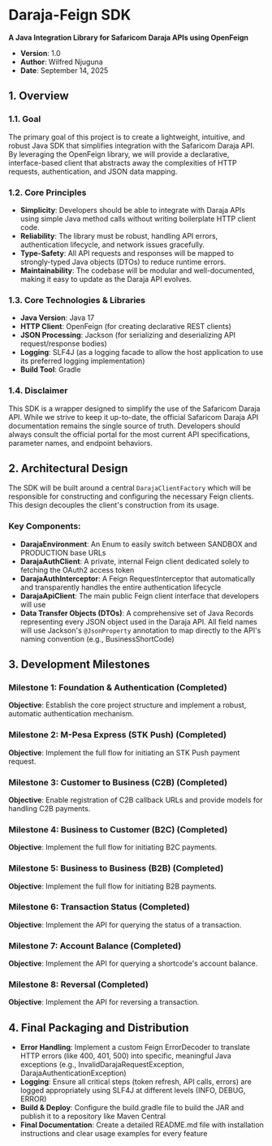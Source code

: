 # Daraja-Feign SDK

**A Java Integration Library for Safaricom Daraja APIs using OpenFeign**

- **Version**: 1.0
- **Author**: Wilfred Njuguna
- **Date**: September 14, 2025

## 1. Overview

### 1.1. Goal

The primary goal of this project is to create a lightweight, intuitive, and robust Java SDK that simplifies integration with the Safaricom Daraja API. By leveraging the OpenFeign library, we will provide a declarative, interface-based client that abstracts away the complexities of HTTP requests, authentication, and JSON data mapping.

### 1.2. Core Principles

- **Simplicity**: Developers should be able to integrate with Daraja APIs using simple Java method calls without writing boilerplate HTTP client code.
- **Reliability**: The library must be robust, handling API errors, authentication lifecycle, and network issues gracefully.
- **Type-Safety**: All API requests and responses will be mapped to strongly-typed Java objects (DTOs) to reduce runtime errors.
- **Maintainability**: The codebase will be modular and well-documented, making it easy to update as the Daraja API evolves.

### 1.3. Core Technologies & Libraries

- **Java Version**: Java 17
- **HTTP Client**: OpenFeign (for creating declarative REST clients)
- **JSON Processing**: Jackson (for serializing and deserializing API request/response bodies)
- **Logging**: SLF4J (as a logging facade to allow the host application to use its preferred logging implementation)
- **Build Tool**: Gradle

### 1.4. Disclaimer

This SDK is a wrapper designed to simplify the use of the Safaricom Daraja API. While we strive to keep it up-to-date, the official Safaricom Daraja API documentation remains the single source of truth. Developers should always consult the official portal for the most current API specifications, parameter names, and endpoint behaviors.

## 2. Architectural Design

The SDK will be built around a central `DarajaClientFactory` which will be responsible for constructing and configuring the necessary Feign clients. This design decouples the client's construction from its usage.

### Key Components:

- **DarajaEnvironment**: An Enum to easily switch between SANDBOX and PRODUCTION base URLs
- **DarajaAuthClient**: A private, internal Feign client dedicated solely to fetching the OAuth2 access token
- **DarajaAuthInterceptor**: A Feign RequestInterceptor that automatically and transparently handles the entire authentication lifecycle
- **DarajaApiClient**: The main public Feign client interface that developers will use
- **Data Transfer Objects (DTOs)**: A comprehensive set of Java Records representing every JSON object used in the Daraja API. All field names will use Jackson's `@JsonProperty` annotation to map directly to the API's naming convention (e.g., BusinessShortCode)

## 3. Development Milestones

### Milestone 1: Foundation & Authentication (Completed)

**Objective**: Establish the core project structure and implement a robust, automatic authentication mechanism.

### Milestone 2: M-Pesa Express (STK Push) (Completed)

**Objective**: Implement the full flow for initiating an STK Push payment request.

### Milestone 3: Customer to Business (C2B) (Completed)

**Objective**: Enable registration of C2B callback URLs and provide models for handling C2B payments.

### Milestone 4: Business to Customer (B2C) (Completed)

**Objective**: Implement the full flow for initiating B2C payments.

### Milestone 5: Business to Business (B2B) (Completed)

**Objective**: Implement the full flow for initiating B2B payments.

### Milestone 6: Transaction Status (Completed)

**Objective**: Implement the API for querying the status of a transaction.

### Milestone 7: Account Balance (Completed)

**Objective**: Implement the API for querying a shortcode's account balance.

### Milestone 8: Reversal (Completed)

**Objective**: Implement the API for reversing a transaction.

## 4. Final Packaging and Distribution
- **Error Handling**: Implement a custom Feign ErrorDecoder to translate HTTP errors (like 400, 401, 500) into specific, meaningful Java exceptions (e.g., InvalidDarajaRequestException, DarajaAuthenticationException)
- **Logging**: Ensure all critical steps (token refresh, API calls, errors) are logged appropriately using SLF4J at different levels (INFO, DEBUG, ERROR)
- **Build & Deploy**: Configure the build.gradle file to build the JAR and publish it to a repository like Maven Central
- **Final Documentation**: Create a detailed README.md file with installation instructions and clear usage examples for every feature